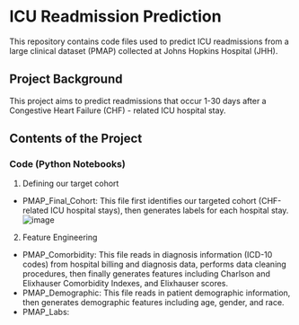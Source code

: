 # ICU Readmission Prediction

This repository contains code files used to predict ICU readmissions from a large clinical dataset (PMAP) collected at Johns Hopkins Hospital (JHH).

## Project Background

This project aims to predict readmissions that occur 1-30 days after a Congestive Heart Failure (CHF) - related ICU hospital stay.

## Contents of the Project
### Code (Python Notebooks)

1. Defining our target cohort
- PMAP_Final_Cohort: This file first identifies our targeted cohort (CHF-related ICU hospital stays), then generates labels for each hospital stay.
![image](https://www.linkpicture.com/q/PMAP-final-cohort.png)

2. Feature Engineering
- PMAP_Comorbidity: This file reads in diagnosis information (ICD-10 codes) from hospital billing and diagnosis data, performs data cleaning procedures, then finally generates features including Charlson and Elixhauser Comorbidity Indexes, and Elixhauser scores.
- PMAP_Demographic: This file reads in patient demographic information, then generates demographic features including age, gender, and race.
- PMAP_Labs:
